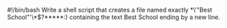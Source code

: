 #!/bin/bash
Write a shell script that creates a file named exactly \*\\'"Best School"\'\\*$\?\*\*\*\*\*:) containing the text Best School ending by a new line.
